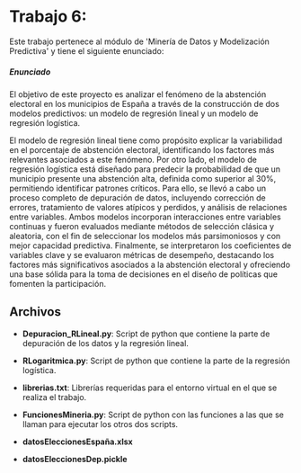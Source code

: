 # Trabajo 6: 

Este trabajo pertenece al módulo de 'Minería de Datos y Modelización Predictiva' y tiene el siguiente enunciado:

##### Enunciado
El objetivo de este proyecto es analizar el fenómeno de la abstención electoral en los municipios de España a través de la construcción de dos modelos predictivos: un modelo de regresión lineal y un modelo de regresión logística. 

El modelo de regresión lineal tiene como propósito explicar la variabilidad en el porcentaje de abstención electoral, identificando los factores más relevantes asociados a este fenómeno. Por otro lado, el modelo de regresión logística está diseñado para predecir la probabilidad de que un municipio presente una abstención alta, definida como superior al 30%, permitiendo identificar patrones críticos. Para ello, se llevó a cabo un proceso completo de depuración de datos, incluyendo corrección de errores, tratamiento de valores atípicos y perdidos, y análisis de relaciones entre variables. Ambos modelos incorporan interacciones entre variables continuas y fueron evaluados mediante métodos de selección clásica y aleatoria, con el fin de seleccionar los modelos más parsimoniosos y con mejor capacidad predictiva. Finalmente, se interpretaron los coeficientes de variables clave y se evaluaron métricas de desempeño, destacando los factores más significativos asociados a la abstención electoral y ofreciendo una base sólida para la toma de decisiones en el diseño de políticas que fomenten la participación.


## Archivos

- **Depuracion_RLineal.py**: Script de python que contiene la parte de depuración de los datos y la regresión lineal. 

- **RLogaritmica.py**: Script de python que contiene la parte de la regresión logística. 

- **librerias.txt**: Librerías requeridas para el entorno virtual en el que se realiza el trabajo. 

- **FuncionesMineria.py**: Script de python con las funciones a las que se llaman para ejecutar los otros dos scripts. 

- **datosEleccionesEspaña.xlsx**
- **datosEleccionesDep.pickle** 